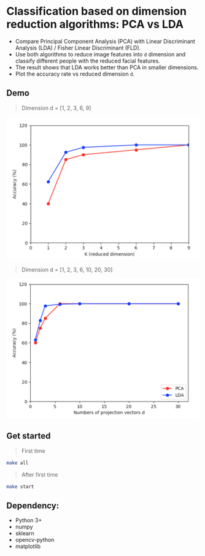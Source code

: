 # Classification based on dimension reduction algorithms: PCA vs LDA

- Compare Principal Component Analysis (PCA) with Linear Discriminant Analysis (LDA) / Fisher Linear Discriminant (FLD).
- Use both algorithms to reduce image features into `d` dimension and classify different people with the reduced facial features.
- The result shows that LDA works better than PCA in smaller dimensions.
- Plot the accuracy rate vs reduced dimension `d`.

## Demo

> Dimension d = [1, 2, 3, 6, 9]

![](./images/1.png)

> Dimension d = [1, 2, 3, 6, 10, 20, 30]

![](./images/2.png)

## Get started

> First time

```bash
make all
```

> After first time

```bash
make start
```


## Dependency:

- Python 3+
- numpy
- sklearn
- opencv-python
- matplotlib
